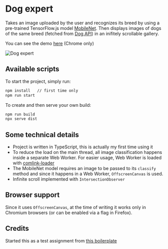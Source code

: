 # Dog expert

Takes an image uploaded by the user and recognizes its breed by using a
pre-trained TensorFlow.js model [MobileNet]. Then displays images of dogs of the
same breed (fetched from [Dog API]) in an inifitely scrollable gallery.

You can see the demo [here] (Chrome only)

![Dog expert](https://user-images.githubusercontent.com/11046028/93025940-db71de00-f60a-11ea-92ad-c72e2853eeab.jpg)

## Available scripts

To start the project, simply run:

```bash
npm install   // first time only
npm run start
```

To create and then serve your own build:

```bash
npm run build
npx serve dist
```

## Some technical details

- Project is written in TypeScript, this is actually my first time using it
- To reduce the load on the main thread, all image classification happens inside
  a separate Web Worker. For easier usage, Web Worker is loaded with
  [comlink-loader]
- The MobileNet model requires an image to be passed to its `classify` method
  and since it happens in a Web Worker, `OffscreenCanvas` is used.
- Infinite scroll implemented with `IntersectionObserver`

## Browser support

Since it uses `OffscreenCanvas`, at the time of writing it works only in
Chromium browsers (or can be enabled via a flag in Firefox).

## Credits

Started this as a test assignment from [this boilerplate]

[mobilenet]: https://github.com/tensorflow/tfjs-models/tree/master/mobilenet
[dog api]: https://dog.ceo/dog-api/
[this boilerplate]: https://github.com/ridedott/frontend-assignment-boilerplate
[comlink-loader]: https://github.com/GoogleChromeLabs/comlink-loader
[here]: https://aaneitchik.github.io/dog-expert
